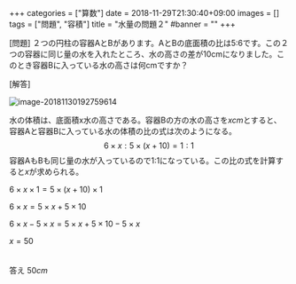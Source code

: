 +++
categories = ["算数"]
date = 2018-11-29T21:30:40+09:00
images = []
tags = ["問題", "容積"]
title = "水量の問題２"
#banner = ""
+++

[問題] ２つの円柱の容器AとBがあります。AとBの底面積の比は5:6です。この２つの容器に同じ量の水を入れたところ、水の高さの差が10cmになりました。このとき容器Bに入っている水の高さは何cmですか？

[解答]

<!--more-->

![image-20181130192759614](/images/image-20181130192759614.png)

水の体積は、底面積x水の高さである。容器Bの方の水の高さを$xcm$とすると、容器Aと容器Bに入っている水の体積の比の式は次のようになる。
$$
6\times x : 5\times(x+10) = 1 : 1
$$
容器AもBも同じ量の水が入っているので1:1になっている。この比の式を計算すると$x$が求められる。

$6\times x \times1 = 5\times(x+10)\times1$

$6\times x = 5\times x + 5\times10$

$6\times x-5\times x = 5\times x + 5\times10-5\times x$

$x=50$

　　　　　　　　　　　　　　　　　　　　　　　　　　　　　　　　　　　　答え $50cm$
